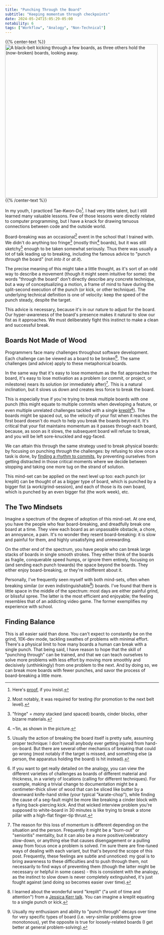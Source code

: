```yaml
---
title: "Punching Through the Board"
subtitle: "Keeping momentum through checkpoints"
date: 2024-05-24T15:05:29-05:00
notability: 6
tags: ["Workflow", "Analogy", "Non-Technical"]
---
```


{{% center-text %}}
<img src="/images/punch-through-the-board.jpg" alt="A black-belt kicking through a few boards, as three others hold the (now-broken) boards, looking away." width="500px"/>
{{% /center-text %}}

In my youth, I practiced Tae-Kwon-Do[^proof].
I had very little talent, but I still learned many valuable lessons.
Few of those lessons were directly related to computer programming, but I have a knack for drawing tenuous connections between code and the outside world.

[^proof]: Here's [proof](/files/me-breaking-a-board.mp4), if you insist.

Board-breaking was an occasional[^tests] event in the school that I trained with.
We didn't do anything too fringe[^fringe] (mostly thin[^in] boards), but it was still sketchy[^sketchy] enough to be taken somewhat seriously.
Thus there was usually a lot of talk leading up to breaking, including the famous advice to "punch *through* the board" (not *into it* or *at it*).

[^tests]: Most notably, it was required for testing (for promotion to the next belt level).

[^fringe]: "fringe" = *many* stacked (and spaced) boards, cinder blocks, other bizarre materials.

[^in]: ~1in, as shown in the picture.

[^sketchy]: Usually the action of breaking the board itself is pretty safe, assuming proper technique: I don't recall anybody ever getting injured from hand-on-board.
But there are several other mechanics of breaking that could go wrong (most notably if the target is missed, and something else (a person, the apparatus holding the board) is hit instead).

The precise meaning of this might take a little thought, as it's sort of an odd way to describe a movement (though it might seem intuitive for some): the words "through the board" don't directly describe any concrete technique, but a way of conceptualizing a motion, a frame of mind to have during the split-second execution of the punch (or kick, or other technique).
The underlying technical definition is one of velocity: keep the speed of the punch steady, despite the target.

This advice is necessary, because it's in our nature to adjust for the board.
Our hyper-awareness of the board's presence makes it natural to slow our fist as it approaches.
We must deliberately fight this instinct to make a clean and successful break.

## Boards Not Made of Wood

Programmers face many challenges throughout software development.
Each challenge can be viewed as a board to be broken[^extend].
The same challenges (and advice) apply to these metaphorical boards.

[^extend]: If you want to get really detailed on the analogy, you can view the different varieties of challenges as boards of different material and thickness, in a variety of locations (calling for different techniques).
For example, making a trivial change to documentation might be a centimeter-thick sliver of wood that can be sliced like butter by a downward knife-hand strike (your typical "karate-chop"), while finding the cause of a seg-fault might be more like breaking a cinder block with a flying back-piercing kick.
And that wicked interview problem you're supposed to white-board in 30 minutes is like trying to break a stone pillar with a high-flat finger-tip thrust.

In the same way that it's easy to lose momentum as the fist approaches the board, it's easy to lose motivation as a problem (or commit, or project, or milestone) nears its solution (or immediately after)[^reason].
This is a natural inclination, but it slows us down and creates less force to break the board.

[^reason]: The reason for this loss of momentum is different depending on the situation and the person.
Frequently it might be a "burn-out" or "senioritis" mentality, but it can also be a more positive/celebratory slow-down, or anything else that causes disengagement or a pulling away from focus once a problem is solved.
I'm sure there are fine-tuned ways of dealing with each variant, but that's beyond the scope of this post.
Frequently, these feelings are subtle and unnoticed: my goal is to bring awareness to these difficulties and to push through them, not necessarily to find ways of preventing them (though the latter might be necessary or helpful in some cases) - this is consistent with the analogy, as the instinct to slow down is never completely extinguished, it's just fought against (and doing so becomes easier over time).

This is especially true if you're trying to break multiple boards with one punch (this might equate to multiple commits when developing a feature, or even multiple unrelated challenges tackled with a single [kreplit](https://www.urbandictionary.com/define.php?term=Kreplit)[^kreplit]).
The boards might be spaced out, so the velocity of your fist when it reaches the first board doesn't do much to help you break the boards beyond it.
It's critical that your fist maintains momentum as it passes through each board, because, as soon as it slows, the subsequent board will refuse to break, and you will be left sore-knuckled and egg-faced.

[^kreplit]: I learned about the wonderful word "kreplit" ("a unit of time and attention") from a [Jessica Kerr talk](https://www.youtube.com/watch?v=Lbcyyu8XB_Y&t=255s).
You can imagine a kreplit equating to a single punch or kick.

We can attain this through the same strategy used to break physical boards: by focusing on punching *through* the challenges:
by refusing to slow once a task is done, by [finding a rhythm to commits](/blog/the-power-of-the-commit), by preventing ourselves from getting distracted in those critical moments where we decide between stopping and taking one more tug on the strand of solution.

This mind-set can be applied on the next level up too: each punch (or kreplit) can be thought of as a bigger type of board, which is punched by a bigger fist (a work/grind-session), and each of those is its own board, which is punched by an even bigger fist (the work week), etc.

## The Two Mindsets

Imagine a spectrum of the degree of adoption of this mind-set.
At one end, you have the people who fear board-breaking, and dreadfully break one board at a time.
They view each board as an unpassable obstacle, a chore, an annoyance, a pain.
It's no wonder they resent board-breaking: it is slow and painful for them, and highly unsatisfying and unrewarding.

On the other end of the spectrum, you have people who can break large stacks of boards in single smooth strokes.
They either think of the boards as fragile, conquerable speed humps, or ignore them entirely, focusing on (and sending each punch towards) the space beyond the boards.
They either enjoy board-breaking, or they're indifferent about it.

Personally, I've frequently seen myself with both mind-sets, often when breaking similar (or even indistinguishable[^indistinguishable]) boards.
I've found that there is little space in the middle of the spectrum: most days are either painful grind, or blissful spree.
The latter is the most efficient and enjoyable; the feeling resembles that of an addicting video game.
The former exemplifies my experience with school.

[^indistinguishable]: Usually my enthusiasm and ability to "punch through" decays over time for very specific types of board (i.e. very-similar problems grow monotonous), yet the opposite is true for loosely-related boards (I get better at general problem-solving).

## Finding Balance

This is all easier said than done.
You can't expect to constantly be on the grind, 10X-dev mode, tackling swathes of problems with minimal effort.
There's a physical limit to how many boards a human can break with a single punch.
That being said, I have reason to hope that the skill of "punching through" can be trained, and that we can teach ourselves to solve more problems with less effort by moving more smoothly and decisively (unthinkingly) from one problem to the next.
And by doing so, we can break more boards with fewer punches, and savor the process of board-breaking a little more.
